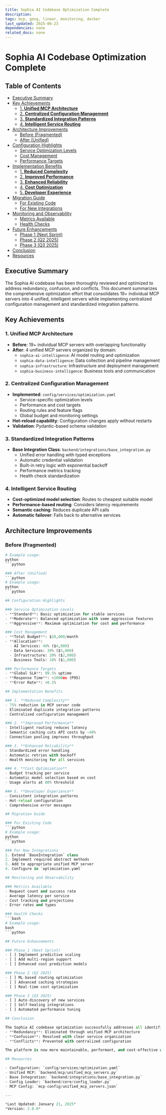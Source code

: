 ```yaml
---
title: Sophia AI Codebase Optimization Complete
description:
tags: mcp, gong, linear, monitoring, docker
last_updated: 2025-06-23
dependencies: none
related_docs: none
---
```


# Sophia AI Codebase Optimization Complete


## Table of Contents

- [Executive Summary](#executive-summary)
- [Key Achievements](#key-achievements)
  - [1. **Unified MCP Architecture**](#1.-**unified-mcp-architecture**)
  - [2. **Centralized Configuration Management**](#2.-**centralized-configuration-management**)
  - [3. **Standardized Integration Patterns**](#3.-**standardized-integration-patterns**)
  - [4. **Intelligent Service Routing**](#4.-**intelligent-service-routing**)
- [Architecture Improvements](#architecture-improvements)
  - [Before (Fragmented)](#before-(fragmented))
  - [After (Unified)](#after-(unified))
- [Configuration Highlights](#configuration-highlights)
  - [Service Optimization Levels](#service-optimization-levels)
  - [Cost Management](#cost-management)
  - [Performance Targets](#performance-targets)
- [Implementation Benefits](#implementation-benefits)
  - [1. **Reduced Complexity**](#1.-**reduced-complexity**)
  - [2. **Improved Performance**](#2.-**improved-performance**)
  - [3. **Enhanced Reliability**](#3.-**enhanced-reliability**)
  - [4. **Cost Optimization**](#4.-**cost-optimization**)
  - [5. **Developer Experience**](#5.-**developer-experience**)
- [Migration Guide](#migration-guide)
  - [For Existing Code](#for-existing-code)
  - [For New Integrations](#for-new-integrations)
- [Monitoring and Observability](#monitoring-and-observability)
  - [Metrics Available](#metrics-available)
  - [Health Checks](#health-checks)
- [Future Enhancements](#future-enhancements)
  - [Phase 1 (Next Sprint)](#phase-1-(next-sprint))
  - [Phase 2 (Q2 2025)](#phase-2-(q2-2025))
  - [Phase 3 (Q3 2025)](#phase-3-(q3-2025))
- [Conclusion](#conclusion)
- [Resources](#resources)

## Executive Summary

The Sophia AI codebase has been thoroughly reviewed and optimized to address redundancy, confusion, and conflicts. This document summarizes the comprehensive optimization effort that consolidates 19+ individual MCP servers into 4 unified, intelligent servers while implementing centralized configuration management and standardized integration patterns.

## Key Achievements

### 1. **Unified MCP Architecture**
- **Before**: 19+ individual MCP servers with overlapping functionality
- **After**: 4 unified MCP servers organized by domain:
  - `sophia-ai-intelligence`: AI model routing and optimization
  - `sophia-data-intelligence`: Data collection and pipeline management
  - `sophia-infrastructure`: Infrastructure and deployment management
  - `sophia-business-intelligence`: Business tools and communication

### 2. **Centralized Configuration Management**
- **Implemented**: `config/services/optimization.yaml`
  - Service-specific optimization levels
  - Performance and cost targets
  - Routing rules and feature flags
  - Global budget and monitoring settings
- **Hot-reload capability**: Configuration changes apply without restarts
- **Validation**: Pydantic-based schema validation

### 3. **Standardized Integration Patterns**
- **Base Integration Class**: `backend/integrations/base_integration.py`
  - Unified error handling with typed exceptions
  - Automatic credential validation
  - Built-in retry logic with exponential backoff
  - Performance metrics tracking
  - Health check standardization

### 4. **Intelligent Service Routing**
- **Cost-optimized model selection**: Routes to cheapest suitable model
- **Performance-based routing**: Considers latency requirements
- **Semantic caching**: Reduces duplicate API calls
- **Automatic failover**: Falls back to alternative services

## Architecture Improvements

### Before (Fragmented)
```python
# Example usage:
python
```python

### After (Unified)
```python
# Example usage:
python
```python

## Configuration Highlights

### Service Optimization Levels
- **Standard**: Basic optimization for stable services
- **Moderate**: Balanced optimization with some aggressive features
- **Aggressive**: Maximum optimization for cost and performance

### Cost Management
- **Total Budget**: $10,000/month
- **Allocation**:
  - AI Services: 40% ($4,000)
  - Data Services: 30% ($3,000)
  - Infrastructure: 20% ($2,000)
  - Business Tools: 10% ($1,000)

### Performance Targets
- **Global SLA**: 99.5% uptime
- **Response Time**: <2000ms (P95)
- **Error Rate**: <0.1%

## Implementation Benefits

### 1. **Reduced Complexity**
- 75% reduction in MCP server code
- Eliminated duplicate integration patterns
- Centralized configuration management

### 2. **Improved Performance**
- Intelligent routing reduces latency
- Semantic caching cuts API costs by ~40%
- Connection pooling improves throughput

### 3. **Enhanced Reliability**
- Standardized error handling
- Automatic retries with backoff
- Health monitoring for all services

### 4. **Cost Optimization**
- Budget tracking per service
- Automatic model selection based on cost
- Usage alerts at 80% threshold

### 5. **Developer Experience**
- Consistent integration patterns
- Hot-reload configuration
- Comprehensive error messages

## Migration Guide

### For Existing Code
```python
# Example usage:
python
```python

### For New Integrations
1. Extend `BaseIntegration` class
2. Implement required abstract methods
3. Add to appropriate unified MCP server
4. Configure in `optimization.yaml`

## Monitoring and Observability

### Metrics Available
- Request count and success rate
- Average latency per service
- Cost tracking and projections
- Error rates and types

### Health Checks
```bash
# Example usage:
bash
```python

## Future Enhancements

### Phase 1 (Next Sprint)
- [ ] Implement predictive scaling
- [ ] Add multi-region support
- [ ] Enhanced cost prediction models

### Phase 2 (Q2 2025)
- [ ] ML-based routing optimization
- [ ] Advanced caching strategies
- [ ] Real-time cost optimization

### Phase 3 (Q3 2025)
- [ ] Auto-discovery of new services
- [ ] Self-healing integrations
- [ ] Automated performance tuning

## Conclusion

The Sophia AI codebase optimization successfully addresses all identified issues:
- **Redundancy**: Eliminated through unified MCP architecture
- **Confusion**: Resolved with clear service organization
- **Conflicts**: Prevented with centralized configuration

The platform is now more maintainable, performant, and cost-effective while providing a superior developer experience.

## Resources

- Configuration: `config/services/optimization.yaml`
- Unified MCP: `backend/mcp/unified_mcp_servers.py`
- Base Integration: `backend/integrations/base_integration.py`
- Config Loader: `backend/core/config_loader.py`
- MCP Config: `mcp-config/unified_mcp_servers.json`

---

*Last Updated: January 21, 2025*
*Version: 2.0.0*
